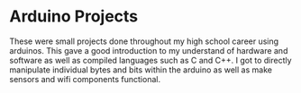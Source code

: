 # Arduino Projects

These were small projects done throughout my high school career using arduinos. This gave a good introduction to my understand of hardware and software as well as compiled languages such as C and C++. I got to directly manipulate individual bytes and bits within the arduino as well as make sensors and wifi components functional.

